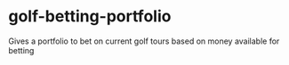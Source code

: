 # golf-betting-portfolio
Gives a portfolio to bet on current golf tours based on money available for betting

